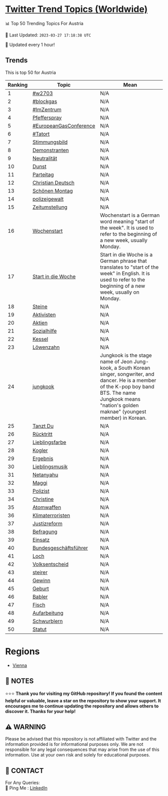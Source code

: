 [Twitter Trend Topics (Worldwide)](https://github.com/ErcinDedeoglu/Twitter-Trend-Topics)
==========


📊 Top 50 Trending Topics For Austria

📆 Last Updated: `2023-03-27 17:18:38 UTC`

🔧 Updated every 1 hour!


## Trends

This is top 50 for Austria

| Ranking | Topic | Mean |
| ------- | ------------ | ------------ |
| 1 | [#w2703](http://twitter.com/search?q=%23w2703) | N/A |
| 2 | [#blockgas](http://twitter.com/search?q=%23blockgas) | N/A |
| 3 | [#ImZentrum](http://twitter.com/search?q=%23ImZentrum) | N/A |
| 4 | [Pfefferspray](http://twitter.com/search?q=Pfefferspray) | N/A |
| 5 | [#EuropeanGasConference](http://twitter.com/search?q=%23EuropeanGasConference) | N/A |
| 6 | [#Tatort](http://twitter.com/search?q=%23Tatort) | N/A |
| 7 | [Stimmungsbild](http://twitter.com/search?q=Stimmungsbild) | N/A |
| 8 | [Demonstranten](http://twitter.com/search?q=Demonstranten) | N/A |
| 9 | [Neutralität](http://twitter.com/search?q=Neutralit%c3%a4t) | N/A |
| 10 | [Dunst](http://twitter.com/search?q=Dunst) | N/A |
| 11 | [Parteitag](http://twitter.com/search?q=Parteitag) | N/A |
| 12 | [Christian Deutsch](http://twitter.com/search?q=Christian+Deutsch) | N/A |
| 13 | [Schönen Montag](http://twitter.com/search?q=Sch%c3%b6nen+Montag) | N/A |
| 14 | [polizeigewalt](http://twitter.com/search?q=polizeigewalt) | N/A |
| 15 | [Zeitumstellung](http://twitter.com/search?q=Zeitumstellung) | N/A |
| 16 | [Wochenstart](http://twitter.com/search?q=Wochenstart) | Wochenstart is a German word meaning "start of the week". It is used to refer to the beginning of a new week, usually Monday. |
| 17 | [Start in die Woche](http://twitter.com/search?q=Start+in+die+Woche) | Start in die Woche is a German phrase that translates to "start of the week" in English. It is used to refer to the beginning of a new week, usually on Monday. |
| 18 | [Steine](http://twitter.com/search?q=Steine) | N/A |
| 19 | [Aktivisten](http://twitter.com/search?q=Aktivisten) | N/A |
| 20 | [Aktien](http://twitter.com/search?q=Aktien) | N/A |
| 21 | [Sozialhilfe](http://twitter.com/search?q=Sozialhilfe) | N/A |
| 22 | [Kessel](http://twitter.com/search?q=Kessel) | N/A |
| 23 | [Löwenzahn](http://twitter.com/search?q=L%c3%b6wenzahn) | N/A |
| 24 | [jungkook](http://twitter.com/search?q=jungkook) | Jungkook is the stage name of Jeon Jung-kook, a South Korean singer, songwriter, and dancer. He is a member of the K-pop boy band BTS. The name Jungkook means "nation's golden maknae" (youngest member) in Korean. |
| 25 | [Tanzt Du](http://twitter.com/search?q=Tanzt+Du) | N/A |
| 26 | [Rücktritt](http://twitter.com/search?q=R%c3%bccktritt) | N/A |
| 27 | [Lieblingsfarbe](http://twitter.com/search?q=Lieblingsfarbe) | N/A |
| 28 | [Kogler](http://twitter.com/search?q=Kogler) | N/A |
| 29 | [Ergebnis](http://twitter.com/search?q=Ergebnis) | N/A |
| 30 | [Lieblingsmusik](http://twitter.com/search?q=Lieblingsmusik) | N/A |
| 31 | [Netanyahu](http://twitter.com/search?q=Netanyahu) | N/A |
| 32 | [Maggi](http://twitter.com/search?q=Maggi) | N/A |
| 33 | [Polizist](http://twitter.com/search?q=Polizist) | N/A |
| 34 | [Christine](http://twitter.com/search?q=Christine) | N/A |
| 35 | [Atomwaffen](http://twitter.com/search?q=Atomwaffen) | N/A |
| 36 | [Klimaterroristen](http://twitter.com/search?q=Klimaterroristen) | N/A |
| 37 | [Justizreform](http://twitter.com/search?q=Justizreform) | N/A |
| 38 | [Befragung](http://twitter.com/search?q=Befragung) | N/A |
| 39 | [Einsatz](http://twitter.com/search?q=Einsatz) | N/A |
| 40 | [Bundesgeschäftsführer](http://twitter.com/search?q=Bundesgesch%c3%a4ftsf%c3%bchrer) | N/A |
| 41 | [Loch](http://twitter.com/search?q=Loch) | N/A |
| 42 | [Volksentscheid](http://twitter.com/search?q=Volksentscheid) | N/A |
| 43 | [steirer](http://twitter.com/search?q=steirer) | N/A |
| 44 | [Gewinn](http://twitter.com/search?q=Gewinn) | N/A |
| 45 | [Geburt](http://twitter.com/search?q=Geburt) | N/A |
| 46 | [Babler](http://twitter.com/search?q=Babler) | N/A |
| 47 | [Fisch](http://twitter.com/search?q=Fisch) | N/A |
| 48 | [Aufarbeitung](http://twitter.com/search?q=Aufarbeitung) | N/A |
| 49 | [Schwurblern](http://twitter.com/search?q=Schwurblern) | N/A |
| 50 | [Statut](http://twitter.com/search?q=Statut) | N/A |



# Regions

* [Vienna](</Austria/Vienna.md>)



## 📝 NOTES

⭐⭐⭐ **Thank you for visiting my GitHub repository! If you found the content helpful or valuable, leave a star on the repository to show your support. It encourages me to continue updating the repository and allows others to discover it. Thanks for your help!**


## ⚠️ WARNING

Please be advised that this repository is not affiliated with Twitter and the information provided is for informational purposes only. We are not responsible for any legal consequences that may arise from the use of this information. Use at your own risk and solely for educational purposes.


## 📨 CONTACT

 For Any Queries:  
            🏓 Ping Me : [LinkedIn](https://www.linkedin.com/in/ercindedeoglu/)
